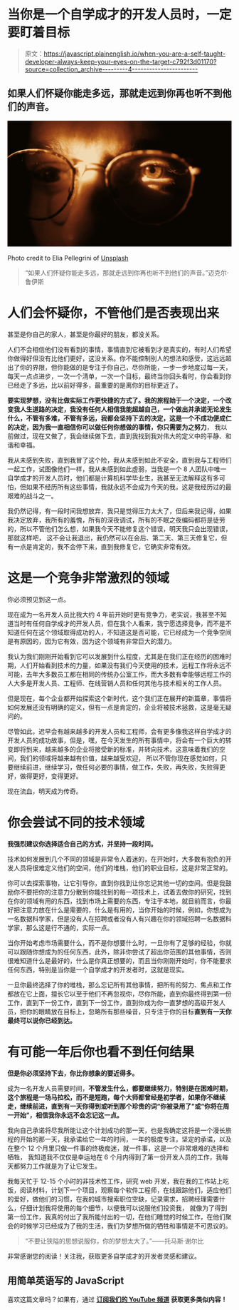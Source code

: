 # 当你是一个自学成才的开发人员时，一定要盯着目标

> 原文：<https://javascript.plainenglish.io/when-you-are-a-self-taught-developer-always-keep-your-eyes-on-the-target-c792f3d01170?source=collection_archive---------4----------------------->

## 如果人们怀疑你能走多远，那就走远到你再也听不到他们的声音。

![](img/731eea2a80cabc2d9072c7123889098e.png)

Photo credit to Elia Pellegrini of [Unsplash](https://unsplash.com/photos/O2kbJbngW_0)

> “如果人们怀疑你能走多远，那就走远到你再也听不到他们的声音。”迈克尔·鲁伊斯

# 人们会怀疑你，不管他们是否表现出来

甚至是你自己的家人，甚至是你最好的朋友，都没关系。

人们不会相信他们没有看到的事情，事情直到它被看到才是真实的，有时人们希望你做得好但没有比他们更好，这没关系。你不能控制别人的想法和感受，这远远超出了你的界限，但你能做的是专注于你自己，尽你所能，一步一步地度过每一天，每天一点点进步，一次一个清单，一次一个目标，最终当你回头看时，你会看到你已经走了多远，比以前好得多，最重要的是离你的目标更近了。

**要实现梦想，没有比做实际工作更快捷的方式了。**我的旅程始于一个决定，一个改变我人生道路的决定，我没有任何人相信我能超越自己，一个做出并承诺无论发生什么，不管有多难，不管有多远，我都会坚持下去的决定，这是一个不成功便成仁的决定，因为我一直相信**你可以做任何你想做的事情，你只需要为之努力**， 我以前做过，现在又做了，我会继续做下去，直到我找到我对伟大的定义中的平静、和谐和幸福。

我从未感到失败，直到我冒了这个险，我从未感到如此不安全，直到我与工程师们一起工作，试图像他们一样，我从未感到如此虚弱，当我是一个 8 人团队中唯一自学成才的开发人员时，他们都是计算机科学毕业生，我甚至无法解释这有多可怕，但如果不经历所有这些事情，我就永远不会成为今天的我，这是我经历过的最艰难的战斗之一。

我仍然记得，有一段时间我想放弃，我只是觉得压力太大了，但后来我记得，如果我决定放弃，我所有的羞愧，所有的深夜调试，所有的不眠之夜编码都将是徒劳的，所以不管他们怎么想，如果我今天不能修复这个错误，明天我只会出现错误，那就这样吧， 这不会让我退出，我仍然可以在会后、第二天、第三天修复它，但有一点是肯定的，我不会停下来，直到我修复它，它确实非常有效。

# 这是一个竞争非常激烈的领域

你必须预见到这一点。

现在成为一名开发人员比我大约 4 年前开始时更有竞争力，老实说，我甚至不知道当时有任何自学成才的开发人员，但在我个人看来，我宁愿选择竞争，而不是不知道任何在这个领域取得成功的人，不知道这是否可能，它已经成为一个竞争空间是有原因的，因为它有效，因为这个领域有非常巨大的潜力。

我认为我们刚刚开始看到它可以发展到什么程度，尤其是在我们正在经历的困难时期，人们开始看到技术的力量，如果没有我们今天使用的技术，远程工作将永远不可能，去年大多数员工都在相同的传统办公室工作，而大多数有幸能够远程工作的人大多是开发人员、工程师、在线营销人员和任何其他与技术相关的工作人员。

但是现在，每个企业都开始探索这个新时代，这个我们正在展开的新篇章，事情将如何发展还没有明确的定义，但有一点是肯定的，企业将被技术拯救，这是毫无疑问的。

尽管如此，迟早会有越来越多的开发人员和工程师，会有更多像我这样自学成才的开发人员的成功故事，但是，嘿，在今天发生的所有事情中，将会有一个巨大的转变即将到来，越来越多的企业将接受新的标准，并转向技术，这意味着我们的空间，我们的领域将越来越有价值，越来越受欢迎， 所以不管你现在感觉如何，只要继续前进，继续学习，做任何必要的事情，做工作，失败，再失败，失败得更好，做得更好，变得更好。

现在流血，明天成为传奇。

# 你会尝试不同的技术领域

**我强烈建议你选择适合自己的方式，并坚持一段时间。**

技术如何发展到几个不同的领域是非常令人着迷的，在开始时，大多数有抱负的开发人员将很难定义他们的空间，他们的堆栈，他们的职业目标，这是非常正常的。

你可以去探索事物，让它引导你，直到你找到让你忘记其他一切的空间。但是我鼓励你不要把你的注意力分散到你能找到的每一项技术上，试着去做你的研究，找到在你的领域有用的东西，找到市场上需要的东西，专注于本地，就目前而言，你最好把注意力放在什么是需要的，什么是有用的，当你开始的时候，例如，你想成为一名数据科学家，但是没有人在招聘或者没有人有兴趣在你的领域招聘一名数据科学家，那么这是行不通的，实际一点。

当你开始考虑市场需要什么，而不是你想要什么时，一旦你有了足够的经验，你就可以跟随你想成为的任何东西，此外，除非你尝试了超出你范围的其他事情，否则很难知道什么是最好的，什么是你真正想要的，而且当你刚刚开始时，你不能要求任何东西，特别是当你是一个自学成才的开发者时，这就是现实。

一旦你最终选择了你的堆栈，那么忘记所有其他事情，把所有的努力、焦点和工作都放在它上面，擅长它以至于他们不再忽视你，尽你所能，直到你最终得到第一份工作，直到下一份工作，直到下一份工作，直到你成为你一直梦想的高级开发人员，把你的眼睛放在目标上，忽略所有那些噪音，只专注于你的目标**直到有一天你最终可以说你已经到达。**

# 有可能一年后你也看不到任何结果

**但是你必须坚持下去，你比你想象的要近得多。**

成为一名开发人员需要时间，**不管发生什么，都要继续努力，特别是在困难时期，这个旅程是一场马拉松，而不是短跑，每个大师都曾经是初学者，如果你不继续走，继续前进，直到有一天你得到或听到那个珍贵的词“你被录用了”或“你将在周一开始”，相信我你永远不会忘记这一点。**

我向自己承诺将尽我所能让这个计划成功的那一天，也是我确定这将是一个漫长旅程的开始的那一天，我承诺给它一年的时间，一年的极度专注，坚定的承诺，以及在整个 12 个月里只做一件事的终极痴迷，就一件事，这是一个非常艰难的选择和牺牲， 我知道我不仅仅是幸运地在 6 个月内得到了第一份开发人员的工作，我每天都努力工作就是为了让它发生。

我每天忙于 12-15 个小时的非技术性工作，研究 web 开发，我在我的工作站上吃饭，阅读材料，计划下一个项目，观察每个软件工程师，在线跟踪他们，适应他们的爱好，做他们的习惯，在我的城市搜索职位空缺，记录需求，招聘经理需要什么，仔细计划我将使用的每个细节，以便我可以说服他们投资我， 就像为了得到第一份工作，我真的付出了我所能付出的一切，在他们睡觉的时候工作，在他们聚会的时候学习已经成为了我的生活，我们为梦想所做的牺牲和事情是不可思议的。

> “不要让狭隘的思想说服你，你的梦想太大了。”——托马斯·谢尔比

非常感谢您的阅读！关注我，获取更多自学成才的开发者灵感和建议。

## **用简单英语写的 JavaScript**

喜欢这篇文章吗？如果有，通过 [**订阅我们的 YouTube 频道**](https://www.youtube.com/channel/UCtipWUghju290NWcn8jhyAw) **获取更多类似内容！**